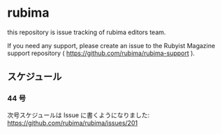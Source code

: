 # rubima

this repository is issue tracking of rubima editors team.

If you need any support, please create an issue to the Rubyist Magazine support repository ( https://github.com/rubima/rubima-support ).

## スケジュール
### 44 号

次号スケジュールは Issue に書くようになりました: https://github.com/rubima/rubima/issues/201
